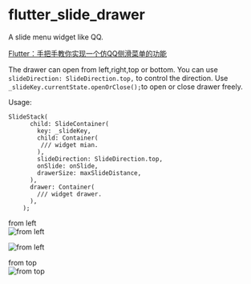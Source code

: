 # flutter_slide_drawer

A slide menu widget like QQ.

[Flutter：手把手教你实现一个仿QQ侧滑菜单的功能](https://www.jianshu.com/p/8ef323cb2726)

The drawer can open from left,right,top or bottom. You can use ```slideDirection: SlideDirection.top,``` to control the direction. Use ```_slideKey.currentState.openOrClose();```to open or close drawer freely.

Usage:
```
SlideStack(
      child: SlideContainer(
        key: _slideKey,
        child: Container(
         /// widget mian.
        ),
        slideDirection: SlideDirection.top,
        onSlide: onSlide,
        drawerSize: maxSlideDistance,
      ),
      drawer: Container(
        /// widget drawer.
      ),
    );
```



from left  
![from left](https://gitee.com/yumi0629/ImageAsset/blob/master/slide_drawer/slide01.gif)

![from left](https://gitee.com/yumi0629/ImageAsset/blob/master/slide_drawer/slide02.gif)

from top  
![from top](https://gitee.com/yumi0629/ImageAsset/blob/master/slide_drawer/slide03.gif)